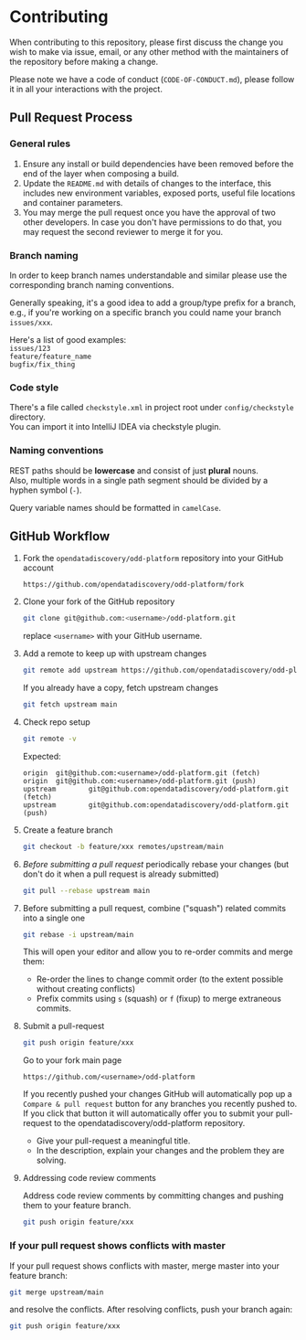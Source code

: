# Contributing

When contributing to this repository, please first discuss the change you wish to make via issue,
email, or any other method with the maintainers of the repository before making a change.

Please note we have a code of conduct (`CODE-OF-CONDUCT.md`), please follow it in all your interactions with the project.

## Pull Request Process

### General rules

1. Ensure any install or build dependencies have been removed before the end of the layer when composing a
   build.
2. Update the `README.md` with details of changes to the interface, this includes new environment
   variables, exposed ports, useful file locations and container parameters.
3. You may merge the pull request once you have the approval of two other developers. In case you
   don't have permissions to do that, you may request the second reviewer to merge it for you.

### Branch naming

In order to keep branch names understandable and similar please use the corresponding branch naming conventions.

Generally speaking, it's a good idea to add a group/type prefix for a branch, e.g.,
if you're working on a specific branch you could name your branch `issues/xxx`.

Here's a list of good examples:<br/>
`issues/123`<br/>
`feature/feature_name`<br/>
`bugfix/fix_thing`<br/>

### Code style

There's a file called `checkstyle.xml` in project root under `config/checkstyle` directory.<br/>
You can import it into IntelliJ IDEA via checkstyle plugin.

### Naming conventions

REST paths should be **lowercase** and consist of just **plural** nouns.<br/>
Also, multiple words in a single path segment should be divided by a hyphen symbol (`-`).<br/>

Query variable names should be formatted in `camelCase`.

## GitHub Workflow

1. Fork the `opendatadiscovery/odd-platform` repository into your GitHub account

   ```
   https://github.com/opendatadiscovery/odd-platform/fork
   ```

2. Clone your fork of the GitHub repository

    ```sh
    git clone git@github.com:<username>/odd-platform.git
    ```

   replace `<username>` with your GitHub username.

3. Add a remote to keep up with upstream changes

    ```sh
    git remote add upstream https://github.com/opendatadiscovery/odd-platform.git
    ```

   If you already have a copy, fetch upstream changes

    ```sh
    git fetch upstream main
    ```

4. Check repo setup

   ```sh
   git remote -v
   ```
   Expected:
   ```
   origin  git@github.com:<username>/odd-platform.git (fetch)
   origin  git@github.com:<username>/odd-platform.git (push)
   upstream        git@github.com:opendatadiscovery/odd-platform.git (fetch)
   upstream        git@github.com:opendatadiscovery/odd-platform.git (push)   
   ```

5. Create a feature branch

    ```sh
    git checkout -b feature/xxx remotes/upstream/main
    ```

6. _Before submitting a pull request_ periodically rebase your changes
   (but don't do it when a pull request is already submitted)

    ```sh
    git pull --rebase upstream main
    ```

7. Before submitting a pull request, combine ("squash") related commits into a single one

    ```sh
    git rebase -i upstream/main
    ```

   This will open your editor and allow you to re-order commits and merge them:
    - Re-order the lines to change commit order (to the extent possible without creating conflicts)
    - Prefix commits using `s` (squash) or `f` (fixup) to merge extraneous commits.

8. Submit a pull-request

    ```sh
    git push origin feature/xxx
    ```

   Go to your fork main page

    ```
    https://github.com/<username>/odd-platform
    ```

   If you recently pushed your changes GitHub will automatically pop up a
   `Compare & pull request` button for any branches you recently pushed to. If you
   click that button it will automatically offer you to submit your pull-request
   to the opendatadiscovery/odd-platform repository.

    - Give your pull-request a meaningful title.
    - In the description, explain your changes and the problem they are solving.

9. Addressing code review comments

   Address code review comments by committing changes and pushing them to your feature
   branch.

    ```sh
    git push origin feature/xxx
    ```

### If your pull request shows conflicts with master
If your pull request shows conflicts with master, merge master into your feature branch:

  ```sh
  git merge upstream/main
  ```

and resolve the conflicts. After resolving conflicts, push your branch again:

  ```sh
  git push origin feature/xxx
  ```